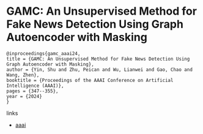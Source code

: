 # GAMC: An Unsupervised Method for Fake News Detection Using Graph Autoencoder with Masking

```
@inproceedings{gamc_aaai24,
title = {GAMC: An Unsupervised Method for Fake News Detection Using Graph Autoencoder with Masking},
author = {Yin, Shu and Zhu, Peican and Wu, Lianwei and Gao, Chao and Wang, Zhen},
booktitle = {Proceedings of the AAAI Conference on Artificial Intelligence (AAAI)},
pages = {347--355},
year = {2024}
}
```

links
- [aaai](https://ojs.aaai.org/index.php/AAAI/article/view/27788)
